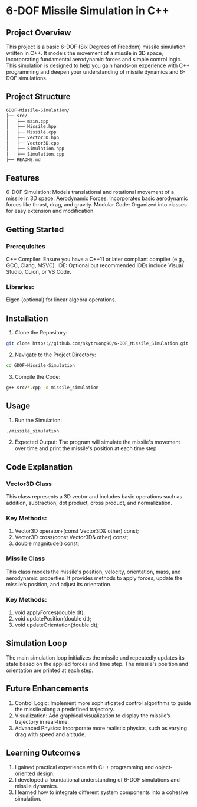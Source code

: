 # 6-DOF Missile Simulation in C++

## Project Overview

This project is a basic 6-DOF (Six Degrees of Freedom) missile simulation written in C++. It models the movement of a missile in 3D space, incorporating fundamental aerodynamic forces and simple control logic. This simulation is designed to help you gain hands-on experience with C++ programming and deepen your understanding of missile dynamics and 6-DOF simulations.

## Project Structure
```bash
6DOF-Missile-Simulation/
├── src/
│   ├── main.cpp
│   ├── Missile.hpp
│   ├── Missile.cpp
│   ├── Vector3D.hpp
│   ├── Vector3D.cpp
│   ├── Simulation.hpp
│   ├── Simulation.cpp
├── README.md
```
## Features

6-DOF Simulation: Models translational and rotational movement of a missile in 3D space.
Aerodynamic Forces: Incorporates basic aerodynamic forces like thrust, drag, and gravity.
Modular Code: Organized into classes for easy extension and modification.

## Getting Started

### Prerequisites
C++ Compiler: Ensure you have a C++11 or later compliant compiler (e.g., GCC, Clang, MSVC).
IDE: Optional but recommended IDEs include Visual Studio, CLion, or VS Code.
### Libraries:
Eigen (optional) for linear algebra operations.

## Installation
1. Clone the Repository:
```bash
git clone https://github.com/skytruong90/6-DOF_Missile_Simulation.git
```
2. Navigate to the Project Directory:
```bash
cd 6DOF-Missile-Simulation
```
3. Compile the Code:
```bash
g++ src/*.cpp -o missile_simulation
```

## Usage
1. Run the Simulation:
```bash
./missile_simulation
```
2. Expected Output:
The program will simulate the missile's movement over time and print the missile's position at each time step.

## Code Explanation

### Vector3D Class
This class represents a 3D vector and includes basic operations such as addition, subtraction, dot product, cross product, and normalization.

### Key Methods:
1. Vector3D operator+(const Vector3D& other) const;
2. Vector3D cross(const Vector3D& other) const;
3. double magnitude() const;

### Missile Class
This class models the missile's position, velocity, orientation, mass, and aerodynamic properties. It provides methods to apply forces, update the missile’s position, and adjust its orientation.

### Key Methods:
1. void applyForces(double dt);
2. void updatePosition(double dt);
3. void updateOrientation(double dt);

## Simulation Loop
The main simulation loop initializes the missile and repeatedly updates its state based on the applied forces and time step. The missile's position and orientation are printed at each step.

## Future Enhancements

1. Control Logic: Implement more sophisticated control algorithms to guide the missile along a predefined trajectory.
2. Visualization: Add graphical visualization to display the missile’s trajectory in real-time.
3. Advanced Physics: Incorporate more realistic physics, such as varying drag with speed and altitude.

## Learning Outcomes

1. I gained practical experience with C++ programming and object-oriented design.
2. I developed a foundational understanding of 6-DOF simulations and missile dynamics.
3. I learned how to integrate different system components into a cohesive simulation.
